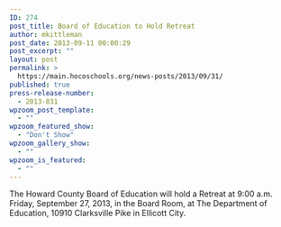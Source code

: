 ```yaml
---
ID: 274
post_title: Board of Education to Hold Retreat
author: mkittleman
post_date: 2013-09-11 00:00:29
post_excerpt: ""
layout: post
permalink: >
  https://main.hocoschools.org/news-posts/2013/09/31/
published: true
press-release-number:
  - 2013-031
wpzoom_post_template:
  - ""
wpzoom_featured_show:
  - "Don't Show"
wpzoom_gallery_show:
  - ""
wpzoom_is_featured:
  - ""
---
```

The Howard County Board of Education will hold a Retreat at 9:00 a.m. Friday, September 27, 2013, in the Board Room, at The Department of Education, 10910 Clarksville Pike in Ellicott City.
